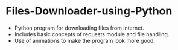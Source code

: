 # Files-Downloader-using-Python
* Python program for downloading files from internet.
* Includes basic concepts of requests module and file handling.
* Use of animations to make the program look more good.
